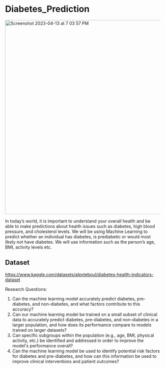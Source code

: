 # Diabetes_Prediction

<img width="632" alt="Screenshot 2023-04-13 at 7 03 57 PM" src="https://user-images.githubusercontent.com/106120403/231901475-2b87a3eb-d90d-414c-8e99-1ed37a0095bf.png">

In today’s world, it is important to understand your overall health and be able to make predictions about health issues such as diabetes, high blood pressure, and cholesterol levels. We will be using Machine Learning to predict whether an individual has diabetes, is prediabetic or would most likely not have diabetes. We will use information such as the person’s age, BMI, activity levels etc. 

## Dataset
https://www.kaggle.com/datasets/alexteboul/diabetes-health-indicators-dataset

Research Questions:

1. Can the machine learning model accurately predict diabetes, pre-diabetes, and non-diabetes, and what factors contribute to this accuracy?
2. Can our machine learning model be trained on a small subset of clinical data to accurately predict diabetes, pre-diabetes, and non-diabetes in a larger population, and how does its performance compare to models trained on larger datasets?
3. Can specific subgroups within the population (e.g., age, BMI, physical activity, etc.) be identified and addressed in order to improve the model's performance overall?
4. Can the machine learning model be used to identify potential risk factors for diabetes and pre-diabetes, and how can this information be used to improve clinical interventions and patient outcomes?
